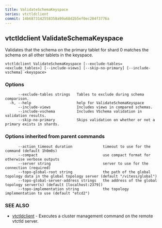 ```yaml
---
title: ValidateSchemaKeyspace
series: vtctldclient
commit: 14b6873142558358a99a68d2b5ef0ec204f3776a
---
```

## vtctldclient ValidateSchemaKeyspace

Validates that the schema on the primary tablet for shard 0 matches the schema on all other tablets in the keyspace.

```
vtctldclient ValidateSchemaKeyspace [--exclude-tables=<exclude_tables>] [--include-views] [--skip-no-primary] [--include-vschema] <keyspace>
```

### Options

```
      --exclude-tables strings   Tables to exclude during schema comparison.
  -h, --help                     help for ValidateSchemaKeyspace
      --include-views            Includes views in compared schemas.
      --include-vschema          Includes VSchema validation in validation results.
      --skip-no-primary          Skips validation on whether or not a primary exists in shards.
```

### Options inherited from parent commands

```
      --action_timeout duration              timeout to use for the command (default 1h0m0s)
      --compact                              use compact format for otherwise verbose outputs
      --server string                        server to use for the connection (required)
      --topo-global-root string              the path of the global topology data in the global topology server (default "/vitess/global")
      --topo-global-server-address strings   the address of the global topology server(s) (default [localhost:2379])
      --topo-implementation string           the topology implementation to use (default "etcd2")
```

### SEE ALSO

* [vtctldclient](../)	 - Executes a cluster management command on the remote vtctld server.

